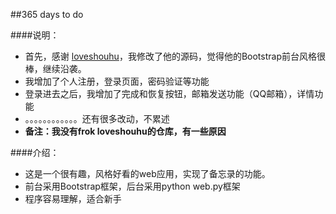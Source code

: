 ##365 days to do

####说明：
- 首先，感谢 [loveshouhu](https://github.com/loveshouhu/web.py)，我修改了他的源码，觉得他的Bootstrap前台风格很棒，继续沿袭。
- 我增加了个人注册，登录页面，密码验证等功能
- 登录进去之后，我增加了完成和恢复按钮，邮箱发送功能（QQ邮箱），详情功能
- 。。。。。。。。。。。。还有很多改动，不累述
- <b>备注：我没有frok loveshouhu的仓库，有一些原因</b>


####介绍：
- 这是一个很有趣，风格好看的web应用，实现了备忘录的功能。
- 前台采用Bootstrap框架，后台采用python web.py框架
- 程序容易理解，适合新手

